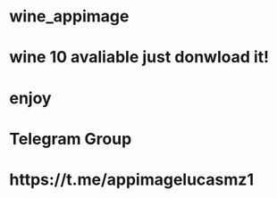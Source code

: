 # wine_appimage

<h1>wine 10 avaliable just donwload it!<h1/>
<h1>enjoy<h1/>
  <h1>Telegram Group<h1/>
<h1>https://t.me/appimagelucasmz1<h1/>

